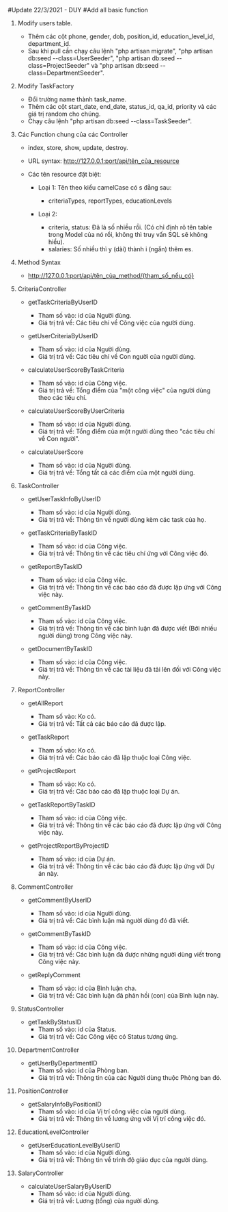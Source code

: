 #Update 22/3/2021 - DUY
#Add all basic function

1. Modify users table.
    + Thêm các cột phone, gender, dob, position_id, education_level_id, department_id.
    + Sau khi pull cần chạy câu lệnh "php artisan migrate", "php artisan db:seed --class=UserSeeder",
        "php artisan db:seed --class=ProjectSeeder" và "php artisan db:seed --class=DepartmentSeeder".

2. Modify TaskFactory
    + Đổi trường name thành task_name.
    + Thêm các cột start_date, end_date, status_id, qa_id, priority và các giá trị random cho chúng.
    + Chạy câu lệnh "php artisan db:seed --class=TaskSeeder".

3. Các Function chung của các Controller
    + index, store, show, update, destroy.

    + URL syntax: http://127.0.0.1:port/api/tên_của_resource
    
    + Các tên resource đặt biệt:
        - Loại 1: Tên theo kiểu camelCase có s đằng sau:
            + criteriaTypes, reportTypes, educationLevels
        
        - Loại 2:
            + criteria, status: Đã là số nhiều rồi. (Có chỉ định rõ tên table trong Model của nó rồi, không thì truy vấn SQL sẽ không hiểu).
            + salaries: Số nhiều thì y (dài) thành i (ngắn) thêm es.

4. Method Syntax
    + http://127.0.0.1:port/api/tên_của_method/{tham_số_nếu_có}

5. CriteriaController
    + getTaskCriteriaByUserID
        - Tham số vào: id của Người dùng.
        - Giá trị trả về: Các tiêu chí về Công việc của người dùng.

    + getUserCriteriaByUserID
        - Tham số vào: id của Người dùng.
        - Giá trị trả về: Các tiêu chí về Con người của người dùng.
    
    + calculateUserScoreByTaskCriteria
        - Tham số vào: id của Công việc.
        - Giá trị trả về: Tổng điểm của "một công việc" của người dùng theo các tiêu chí.
    
    + calculateUserScoreByUserCriteria
        - Tham số vào: id của Người dùng.
        - Giá trị trả về: Tổng điểm của một người dùng theo "các tiêu chí về Con người".

    + calculateUserScore
        - Tham số vào: id của Người dùng.
        - Giá trị trả về: Tổng tất cả các điểm của một người dùng.

6. TaskController
    + getUserTaskInfoByUserID
        - Tham số vào: id của Người dùng.
        - Giá trị trả về: Thông tin về người dùng kèm các task của họ.

    + getTaskCriteriaByTaskID
        - Tham số vào: id của Công việc.
        - Giá trị trả về: Thông tin về các tiêu chí ứng với Công việc đó.
    
    + getReportByTaskID
        - Tham số vào: id của Công việc.
        - Giá trị trả về: Thông tin về các báo cáo đã được lập ứng với Công việc này.
    
    + getCommentByTaskID
        - Tham số vào: id của Công việc.
        - Giá trị trả về: Thông tin về các bình luận đã được viết (Bởi nhiều người dùng) trong Công việc này.

    + getDocumentByTaskID
        - Tham số vào: id của Công việc.
        - Giá trị trả về: Thông tin về các tài liệu đã tải lên đối với Công việc này.

7. ReportController
    + getAllReport
        - Tham số vào: Ko có.
        - Giá trị trả về: Tất cả các báo cáo đã được lập.

    + getTaskReport
        - Tham số vào: Ko có.
        - Giá trị trả về: Các báo cáo đã lập thuộc loại Công việc.
    
    + getProjectReport
        - Tham số vào: Ko có.
        - Giá trị trả về: Các báo cáo đã lập thuộc loại Dự án.
    
    + getTaskReportByTaskID
        - Tham số vào: id của Công việc.
        - Giá trị trả về: Thông tin về các báo cáo đã được lập ứng với Công việc này.

    + getProjectReportByProjectID
        - Tham số vào: id của Dự án.
        - Giá trị trả về: Thông tin về các báo cáo đã được lập ứng với Dự án này.

8. CommentController
    + getCommentByUserID
        - Tham số vào: id của Người dùng.
        - Giá trị trả về: Các bình luận mà người dùng đó đã viết.
    
    + getCommentByTaskID
        - Tham số vào: id của Công việc.
        - Giá trị trả về: Các bình luận đã được những người dùng viết trong Công việc này.

    + getReplyComment
        - Tham số vào: id của Bình luận cha.
        - Giá trị trả về: Các bình luận đã phản hồi (con) của Bình luận này.

9. StatusController
    + getTaskByStatusID
        - Tham số vào: id của Status.
        - Giá trị trả về: Các Công việc có Status tương ứng.

10. DepartmentController
    + getUserByDepartmentID
        - Tham số vào: id của Phòng ban.
        - Giá trị trả về: Thông tin của các Người dùng thuộc Phòng ban đó.

11. PositionController
    + getSalaryInfoByPositionID
        - Tham số vào: id của Vị trí công việc của người dùng.
        - Giá trị trả về: Thông tin về lương ứng với Vị trí công việc đó.

12. EducationLevelController
    + getUserEducationLevelByUserID
        - Tham số vào: id của Người dùng.
        - Giá trị trả về: Thông tin về trình độ giáo dục của người dùng.

13. SalaryController
    + calculateUserSalaryByUserID
        - Tham số vào: id của Người dùng.
        - Giá trị trả về: Lương (tổng) của người dùng.
